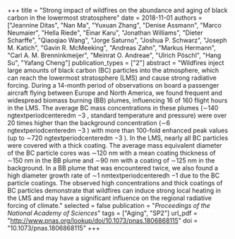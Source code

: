 +++
title = "Strong impact of wildfires on the abundance and aging of black carbon in the lowermost stratosphere"
date = 2018-11-01
authors = ["Jeannine Ditas", "Nan Ma", "Yuxuan Zhang", "Denise Assmann", "Marco Neumaier", "Hella Riede", "Einar Karu", "Jonathan Williams", "Dieter Scharffe", "Qiaoqiao Wang", "Jorge Saturno", "Joshua P. Schwarz", "Joseph M. Katich", "Gavin R. McMeeking", "Andreas Zahn", "Markus Hermann", "Carl A. M. Brenninkmeijer", "Meinrat O. Andreae", "Ulrich Pöschl", "Hang Su", "Yafang Cheng"]
publication_types = ["2"]
abstract = "Wildfires inject large amounts of black carbon (BC) particles into the atmosphere, which can reach the lowermost stratosphere (LMS) and cause strong radiative forcing. During a 14-month period of observations on board a passenger aircraft flying between Europe and North America, we found frequent and widespread biomass burning (BB) plumes, influencing 16 of 160 flight hours in the LMS. The average BC mass concentrations in these plumes (∼140 ngtextperiodcenteredm −3 , standard temperature and pressure) were over 20 times higher than the background concentration (∼6 ngtextperiodcenteredm −3 ) with more than 100-fold enhanced peak values (up to ∼720 ngtextperiodcenteredm −3 ). In the LMS, nearly all BC particles were covered with a thick coating. The average mass equivalent diameter of the BC particle cores was ∼120 nm with a mean coating thickness of ∼150 nm in the BB plume and ∼90 nm with a coating of ∼125 nm in the background. In a BB plume that was encountered twice, we also found a high diameter growth rate of ∼1 nmtextperiodcenteredh −1 due to the BC particle coatings. The observed high concentrations and thick coatings of BC particles demonstrate that wildfires can induce strong local heating in the LMS and may have a significant influence on the regional radiative forcing of climate."
selected = false
publication = "*Proceedings of the National Academy of Sciences*"
tags = ["Aging", "SP2"]
url_pdf = "http://www.pnas.org/lookup/doi/10.1073/pnas.1806868115"
doi = "10.1073/pnas.1806868115"
+++

